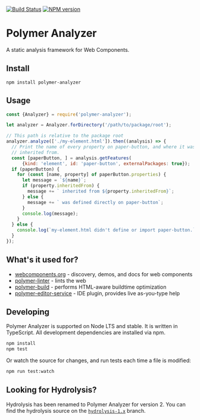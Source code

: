 [![Build Status](https://travis-ci.org/Polymer/polymer-analyzer.svg?branch=master)](https://travis-ci.org/Polymer/polymer-analyzer)
[![NPM version](http://img.shields.io/npm/v/polymer-analyzer.svg)](https://www.npmjs.com/package/polymer-analyzer)

# Polymer Analyzer

A static analysis framework for Web Components.

## Install

```
npm install polymer-analyzer
```

## Usage
```js
const {Analyzer} = require('polymer-analyzer');

let analyzer = Analyzer.forDirectory('/path/to/package/root');

// This path is relative to the package root
analyzer.analyze(['./my-element.html']).then((analysis) => {
  // Print the name of every property on paper-button, and where it was
  // inherited from.
  const [paperButton, ] = analysis.getFeatures(
      {kind: 'element', id: 'paper-button', externalPackages: true});
  if (paperButton) {
    for (const [name, property] of paperButton.properties) {
      let message = `${name}`;
      if (property.inheritedFrom) {
        message += ` inherited from ${property.inheritedFrom}`;
      } else {
        message += ` was defined directly on paper-button`;
      }
      console.log(message);
    }
  } else {
    console.log(`my-element.html didn't define or import paper-button.`);
  }
});
```

## What's it used for?

* [webcomponents.org](https://webcomponents.org) - discovery, demos, and docs for web components
* [polymer-linter](https://github.com/Polymer/polymer-linter) - lints the web
* [polymer-build](https://github.com/Polymer/polymer-build) - performs HTML-aware buildtime optimization
* [polymer-editor-service](https://github.com/Polymer/polymer-editor-service) - IDE plugin, provides live as-you-type help

## Developing

Polymer Analyzer is supported on Node LTS and stable. It is written
in TypeScript. All development dependencies are installed via npm.

```sh
npm install
npm test
```

Or watch the source for changes, and run tests each time a file is modified:

```sh
npm run test:watch
```

## Looking for Hydrolysis?

Hydrolysis has been renamed to Polymer Analyzer for version 2. You can find the
hydrolysis source on the
[`hydrolysis-1.x`](https://github.com/Polymer/polymer-analyzer/tree/hydrolysis-1.x)
branch.
